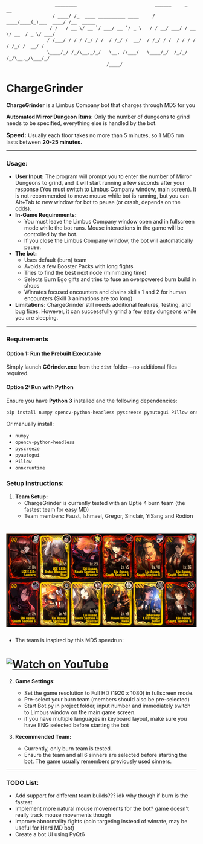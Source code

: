```
                  ________                             ______     _           __         
                 / ____/ /_  ____ __________ ____     / ____/____(_)___  ____/ /__  _____
                / /   / __ \/ __ `/ ___/ __ `/ _ \   / / __/ ___/ / __ \/ __  / _ \/ ___/
               / /___/ / / / /_/ / /  / /_/ /  __/  / /_/ / /  / / / / / /_/ /  __/ /    
               \____/_/ /_/\__,_/_/   \__, /\___/   \____/_/  /_/_/ /_/\__,_/\___/_/     
                                     /____/
```

# ChargeGrinder
**ChargeGrinder** is a Limbus Company bot that charges through MD5 for you


**Automated Mirror Dungeon Runs:** Only the number of dungeons to grind needs to be specified, everything else is handled by the bot.

<span style="font-size: 110%;">**Speed:** </span> Usually each floor takes no more than 5 minutes, so 1 MD5 run lasts between **20-25 minutes.**

---
### Usage:
- **User Input:** The program will prompt you to enter the number of Mirror Dungeons to grind, and it will start running a few seconds after your response (You must switch to Limbus Company window, main screen). It is not recommended to move mouse while bot is running, but you can Alt+Tab to new window for bot to pause (or crash, depends on the odds).
- **In-Game Requirements:** 
    - You must leave the Limbus Company window open and in fullscreen mode while the bot runs. Mouse interactions in the game will be controlled by the bot.
    - If you close the Limbus Company window, the bot will automatically pause.
- **The bot:**
    - Uses default (burn) team
    - Avoids a few Booster Packs with long fights
    - Tries to find the best next node (minimizing time)
    - Selects Burn Ego gifts and tries to fuse an overpowered burn build in shops
    - Winrates focused encounters and chains skills 1 and 2 for human encounters (Skill 3 animations are too long)
- **Limitations:** ChargeGrinder still needs additional features, testing, and bug fixes. However, it can successfully grind a few easy dungeons while you are sleeping.

--- 

### Requirements  
#### Option 1: Run the Prebuilt Executable  
Simply launch **CGrinder.exe** from the `dist` folder—no additional files required.  

#### Option 2: Run with Python  
Ensure you have **Python 3** installed and the following dependencies:  
```bash
pip install numpy opencv-python-headless pyscreeze pyautogui Pillow onnxruntime
```
Or manually install:  
- `numpy`  
- `opencv-python-headless`  
- `pyscreeze`  
- `pyautogui`  
- `Pillow`  
- `onnxruntime`  

### Setup Instructions:

1. **Team Setup:** 
   - ChargeGrinder is currently tested with an Uptie 4 burn team (the fastest team for easy MD)
   - Team members: Faust, Ishmael, Gregor, Sinclair, YiSang and Rodion
# ![team.png](team.png)
   - The team is inspired by this MD5 speedrun: 
# [![Watch on YouTube](https://img.youtube.com/vi/dCUUHMLDWkY/0.jpg)](https://www.youtube.com/watch?v=dCUUHMLDWkY)

2. **Game Settings:**
   - Set the game resolution to Full HD (1920 x 1080) in fullscreen mode.
   - Pre-select your burn team (members should also be pre-selected)
   - Start Bot.py in project folder, input number and immediately switch to Limbus window on the main game screen.
   - if you have multiple languages in keyboard layout, make sure you have ENG selected before starting the bot

3. **Recommended Team:** 
   - Currently, only burn team is tested.
   - Ensure the team and all 6 sinners are selected before starting the bot. The game usually remembers previously used sinners.

---

### TODO List:
- Add support for different team builds??? idk why though if burn is the fastest
- Implement more natural mouse movements for the bot? game doesn't really track mouse movements though
- Improve abnormality fights (coin targeting instead of winrate, may be useful for Hard MD bot)
- Create a bot UI using PyQt6
